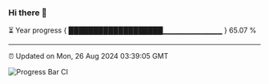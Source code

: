 ### Hi there 👋

⏳ Year progress { ███████████████████▁▁▁▁▁▁▁▁▁▁▁ } 65.07 %

---

⏰ Updated on Mon, 26 Aug 2024 03:39:05 GMT

![Progress Bar CI](https://github.com/IshwaranRudhara/GIT-ACTION/workflows/Progress%20Bar%20CI/badge.svg)
